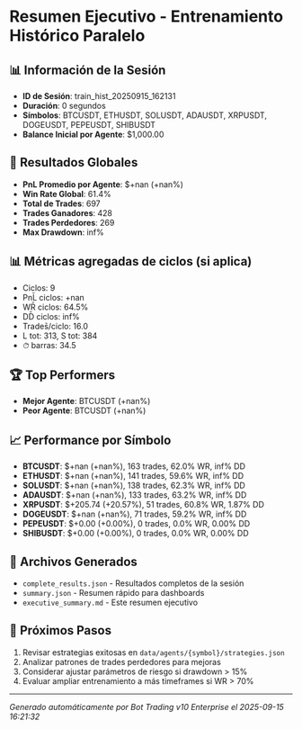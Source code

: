 # Resumen Ejecutivo - Entrenamiento Histórico Paralelo

## 📊 Información de la Sesión
- **ID de Sesión**: train_hist_20250915_162131
- **Duración**: 0 segundos
- **Símbolos**: BTCUSDT, ETHUSDT, SOLUSDT, ADAUSDT, XRPUSDT, DOGEUSDT, PEPEUSDT, SHIBUSDT
- **Balance Inicial por Agente**: $1,000.00

## 🎯 Resultados Globales
- **PnL Promedio por Agente**: $+nan (+nan%)
- **Win Rate Global**: 61.4%
- **Total de Trades**: 697
- **Trades Ganadores**: 428
- **Trades Perdedores**: 269
- **Max Drawdown**: inf%

## 📊 Métricas agregadas de ciclos (si aplica)
- Ciclos: 9
- PnL̄ ciclos: +nan
- WR̄ ciclos: 64.5%
- DD̄ ciclos: inf%
- Trades̄/ciclo: 16.0
- L tot: 313, S tot: 384
- ⏱̄ barras: 34.5


## 🏆 Top Performers
- **Mejor Agente**: BTCUSDT (+nan%)
- **Peor Agente**: BTCUSDT (+nan%)

## 📈 Performance por Símbolo
- **BTCUSDT**: $+nan (+nan%), 163 trades, 62.0% WR, inf% DD
- **ETHUSDT**: $+nan (+nan%), 141 trades, 59.6% WR, inf% DD
- **SOLUSDT**: $+nan (+nan%), 138 trades, 62.3% WR, inf% DD
- **ADAUSDT**: $+nan (+nan%), 133 trades, 63.2% WR, inf% DD
- **XRPUSDT**: $+205.74 (+20.57%), 51 trades, 60.8% WR, 1.87% DD
- **DOGEUSDT**: $+nan (+nan%), 71 trades, 59.2% WR, inf% DD
- **PEPEUSDT**: $+0.00 (+0.00%), 0 trades, 0.0% WR, 0.00% DD
- **SHIBUSDT**: $+0.00 (+0.00%), 0 trades, 0.0% WR, 0.00% DD

## 📁 Archivos Generados
- `complete_results.json` - Resultados completos de la sesión
- `summary.json` - Resumen rápido para dashboards
- `executive_summary.md` - Este resumen ejecutivo

## 🎯 Próximos Pasos
1. Revisar estrategias exitosas en `data/agents/{symbol}/strategies.json`
2. Analizar patrones de trades perdedores para mejoras
3. Considerar ajustar parámetros de riesgo si drawdown > 15%
4. Evaluar ampliar entrenamiento a más timeframes si WR > 70%

---
*Generado automáticamente por Bot Trading v10 Enterprise el 2025-09-15 16:21:32*
